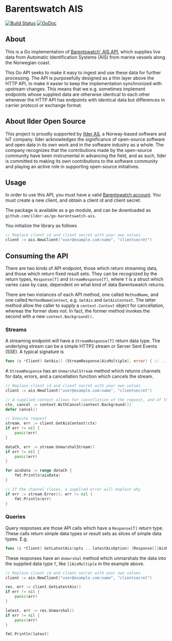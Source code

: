 # Barentswatch AIS 
[![Build Status](https://app.travis-ci.com/ilder-as/go-barentswatch-ais.svg?branch=main)](https://app.travis-ci.com/ilder-as/go-barentswatch-ais)
[![GoDoc](https://img.shields.io/badge/pkg.go.dev-doc-blue)](https://pkg.go.dev/github.com/ilder-as/go-barentswatch-ais@v0.0.2/ais)

## About 
This is a Go implementation of [Barentswatch' AIS API](https://live.ais.barentswatch.net/index.html#/), which supplies
live data from Automatic Identification Systems (AIS) from marine vessels along the Norwegian coast.

This Go API seeks to make it easy to ingest and use these data for further processing. The API is purposefully designed 
as a thin layer above the HTTP API, to make it easier to keep the implementation synchronized with upstream changes. 
This means that we e.g. sometimes implement endpoints whose supplied data are otherwise identical to each other 
whenever the HTTP API has endpoints with identical data but differences in carrier protocol or exchange format. 

## About Ilder Open Source
This project is proudly supported by [Ilder AS](https://ilder.no), a Norway-based software and IoT company.
Ilder acknowledges the significance of open-source software and open data in its own work and in the software industry 
as a whole. The company recognizes that the contributions made by the open-source community have been instrumental in 
advancing the field, and as such, Ilder is committed to making its own contributions to the software community and 
playing an active role in supporting open-source initiatives.

## Usage
In order to use this API, you must have a valid [Barentswatch account](https://www.barentswatch.no/minside/). 
You must create a new client, and obtain a client id and client secret. 

The package is available as a go module, and can be downloaded as `github.com/ilder-as/go-barentswatch-ais`.

You initialize the library as follows 

```go
// Replace client id and client secret with your own values
client := ais.NewClient("user@example.com:name", "clientsecret")
```

## Consuming the API
There are two kinds of API endpoint, those which return streaming data, and those which return fixed result sets. 
They can be recognized by the return types, `Response[T]` and `StreamResponse[T]`, where `T` is a struct which varies 
case by case, dependent on what kind of data Barentswatch returns. 

There are two instances of each API method, one called `MethodName`, and one called `MethodNameContext`, e.g. `GetAis` 
and `GetAisContext`. The latter method allow the caller to supply a `context.Context` object for cancellation,
whereas the former does not. In fact, the former method invokes the second with a new `context.Background()`.

### Streams 
A streaming endpoint will have a `StreamResponse[T]` return data type. The underlying stream can be a simple HTTP2 stream
or Server Sent Events (SSE). A typical signature is 

```go
func (c *Client) GetAis() (StreamResponse[AisMultiple], error) { // ... }
```

A `StreamResponse` has an `UnmarshalStream` method which returns channels for data, errors, and a cancellation function
which cancels the stream.

```go
// Replace client id and client secret with your own values
client := ais.NewClient("user@example.com:name", "clientsecret")

// A supplied context allows for cancellation of the request, and of the reading of the response stream
ctx, cancel := context.WithCancel(context.Background())
defer cancel()

// Execute request
stream, err := client.GetAisContext(ctx)
if err != nil {
    panic(err)
}

dataCh, err := stream.UnmarshalStream()
if err != nil {
    panic(err)
}

for aisData := range dataCh {
    fmt.Println(aisData)
}

// If the channel closes, a supplied error will explain why
if err := stream.Error(); err != nil {
	fmt.Println(err)
}
```

### Queries 
Query responses are those API calls which have a `Response[T]` return type. These calls return simple data types or result sets 
as slices of simple data types. E.g. 

```go
func (c *Client) GetLatestAis(opts ...latestAisOption) (Response[[]AisMultiple], error) { // ... }
```

These responses have an `Unmarshal` method which unmarshals the data into the supplied data type `T`, like `[]AisMultiple` in the example above.

```go
// Replace client id and client secret with your own values
client := ais.NewClient("user@example.com:name", "clientsecret")

res, err := client.GetLatestAis()
if err != nil {
    panic(err)
}

latest, err := res.Unmarshal()
if err != nil {
    panic(err)
}

fmt.Println(latest)
```


